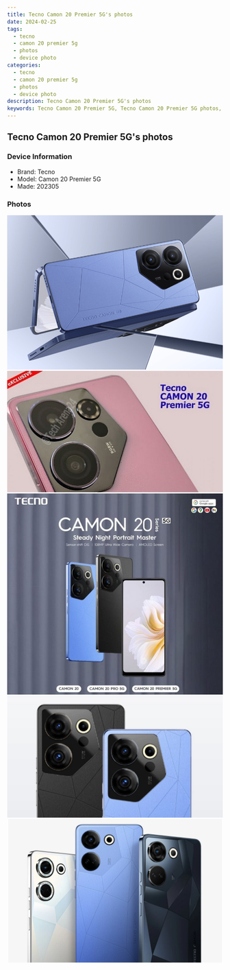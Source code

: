 ```yaml
---
title: Tecno Camon 20 Premier 5G's photos
date: 2024-02-25
tags: 
  - tecno
  - camon 20 premier 5g
  - photos
  - device photo
categories: 
  - tecno
  - camon 20 premier 5g
  - photos
  - device photo
description: Tecno Camon 20 Premier 5G's photos
keywords: Tecno Camon 20 Premier 5G, Tecno Camon 20 Premier 5G photos, Tecno Camon 20 Premier 5G device photo
---
```


## Tecno Camon 20 Premier 5G's photos

### Device Information

- Brand: Tecno
- Model: Camon 20 Premier 5G
- Made: 202305

### Photos

![/images/best-assets/devices/tecno/tecno-camon-20-premier-5g/1.jpg](/images/best-assets/devices/tecno/tecno-camon-20-premier-5g/1.jpg)
![/images/best-assets/devices/tecno/tecno-camon-20-premier-5g/2.jpg](/images/best-assets/devices/tecno/tecno-camon-20-premier-5g/2.jpg)
![/images/best-assets/devices/tecno/tecno-camon-20-premier-5g/3.jpg](/images/best-assets/devices/tecno/tecno-camon-20-premier-5g/3.jpg)
![/images/best-assets/devices/tecno/tecno-camon-20-premier-5g/4.jpg](/images/best-assets/devices/tecno/tecno-camon-20-premier-5g/4.jpg)
![/images/best-assets/devices/tecno/tecno-camon-20-premier-5g/5.jpg](/images/best-assets/devices/tecno/tecno-camon-20-premier-5g/5.jpg)
